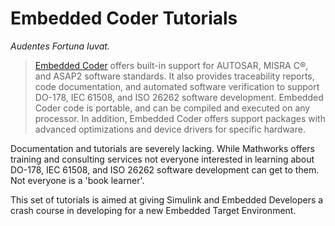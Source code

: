 # Embedded Coder Tutorials

*Audentes Fortuna Iuvat.*

> [Embedded Coder](https://www.mathworks.com/products/embedded-coder.html) offers built-in support for AUTOSAR, MISRA C®, and ASAP2 software standards. It also provides traceability reports, code documentation, and automated software verification to support DO-178, IEC 61508, and ISO 26262 software development. Embedded Coder code is portable, and can be compiled and executed on any processor. In addition, Embedded Coder offers support packages with advanced optimizations and device drivers for specific hardware.

Documentation and tutorials are severely lacking. While Mathworks offers training and consulting services not everyone interested in learning about DO-178, IEC 61508, and ISO 26262 software development can get to them. Not everyone is a 'book learner'.

This set of tutorials is aimed at giving Simulink and Embedded Developers a crash course in developing for a new Embedded Target Environment.
